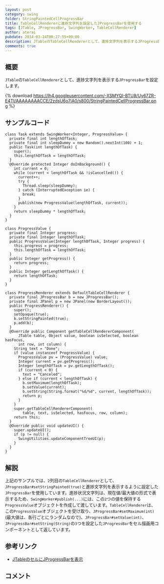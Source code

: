 ```yaml
---
layout: post
category: swing
folder: StringPaintedCellProgressBar
title: TableCellRendererに進捗文字列を設定したJProgressBarを使用する
tags: [JTable, JProgressBar, SwingWorker, TableCellRenderer]
author: aterai
pubdate: 2014-03-24T00:27:55+09:00
description: JTableのTableCellRendererとして、進捗文字列を表示するJProgressBarを設定します。
comments: true
---
```

## 概要
`JTable`の`TableCellRenderer`として、進捗文字列を表示する`JProgressBar`を設定します。

{% download https://lh4.googleusercontent.com/-XSMYQI-BTU8/Uy67ZR-E4TI/AAAAAAAACCE/2zdsU6o7iA0/s800/StringPaintedCellProgressBar.png %}

## サンプルコード
<pre class="prettyprint"><code>class Task extends SwingWorker&lt;Integer, ProgressValue&gt; {
  private final int lengthOfTask;
  private final int sleepDummy = new Random().nextInt(100) + 1;
  public Task(int lengthOfTask) {
    super();
    this.lengthOfTask = lengthOfTask;
  }
  @Override protected Integer doInBackground() {
    int current = 0;
    while (current &lt; lengthOfTask &amp;&amp; !isCancelled()) {
      current++;
      try {
        Thread.sleep(sleepDummy);
      } catch (InterruptedException ie) {
        break;
      }
      publish(new ProgressValue(lengthOfTask, current));
    }
    return sleepDummy * lengthOfTask;
  }
}

class ProgressValue {
  private final Integer progress;
  private final Integer lengthOfTask;
  public ProgressValue(Integer lengthOfTask, Integer progress) {
    this.progress = progress;
    this.lengthOfTask = lengthOfTask;
  }
  public Integer getProgress() {
    return progress;
  }
  public Integer getLengthOfTask() {
    return lengthOfTask;
  }
}

class ProgressRenderer extends DefaultTableCellRenderer {
  private final JProgressBar b = new JProgressBar();
  private final JPanel p = new JPanel(new BorderLayout());
  public ProgressRenderer() {
    super();
    setOpaque(true);
    b.setStringPainted(true);
    p.add(b);
  }
  @Override public Component getTableCellRendererComponent(
      JTable table, Object value, boolean isSelected, boolean hasFocus,
      int row, int column) {
    String text = "Done";
    if (value instanceof ProgressValue) {
      ProgressValue pv = (ProgressValue) value;
      Integer current = pv.getProgress();
      Integer lengthOfTask = pv.getLengthOfTask();
      if (current &lt; 0) {
        text = "Canceled";
      } else if (current &lt; lengthOfTask) {
        b.setMaximum(lengthOfTask);
        b.setValue(current);
        b.setString(String.format("%d/%d", current, lengthOfTask));
        return p;
      }
    }
    super.getTableCellRendererComponent(
        table, text, isSelected, hasFocus, row, column);
    return this;
  }
  @Override public void updateUI() {
    super.updateUI();
    if (p != null) {
      SwingUtilities.updateComponentTreeUI(p);
    }
  }
}
</code></pre>

## 解説
上記のサンプルでは、`2`列目の`TableCellRenderer`として、`JProgressBar#setStringPainted(true)`と進捗文字列を表示するように設定した`JProgressBar`を使用しています。進捗状況文字列は、現在値/最大値の形式で表示するため、`SwingWorker#publish(...)`には、この`2`つの値を保持する`ProgressValue`オブジェクトを作成して渡しています。`TableCellRenderer`は、この`ProgressValue`オブジェクトを受け取り、`JProgressBar#setMaximum(int)`(最大値は、各行ごとにランダムなので)、`JProgressBar#setValue(int)`、`JProgressBar#setString(String)`の`3`つを設定した`JProgressBar`をセル描画用コンポーネントとして返しています。

## 参考リンク
- [JTableのセルにJProgressBarを表示](http://ateraimemo.com/Swing/TableCellProgressBar.html)

<!-- dummy comment line for breaking list -->

## コメント
